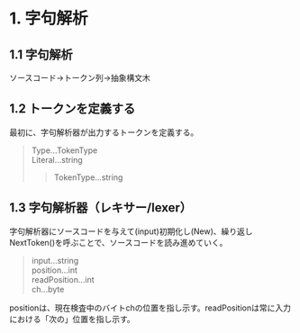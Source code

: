 # 1. 字句解析
## 1.1 字句解析

ソースコード→トークン列→抽象構文木

## 1.2 トークンを定義する

最初に、字句解析器が出力するトークンを定義する。
> Type...TokenType  
> Literal...string
>> TokenType...string

## 1.3 字句解析器（レキサー/lexer）

字句解析器にソースコードを与えて(input)初期化し(New)、繰り返しNextToken()を呼ぶことで、ソースコードを読み進めていく。
> input...string  
> position...int  
> readPosition...int  
> ch...byte  

positionは、現在検査中のバイトchの位置を指し示す。readPositionは常に入力における「次の」位置を指し示す。
